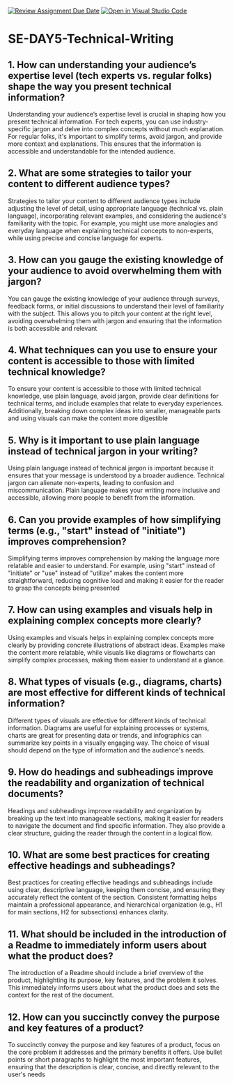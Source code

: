[![Review Assignment Due Date](https://classroom.github.com/assets/deadline-readme-button-22041afd0340ce965d47ae6ef1cefeee28c7c493a6346c4f15d667ab976d596c.svg)](https://classroom.github.com/a/zsAR-pyY)
[![Open in Visual Studio Code](https://classroom.github.com/assets/open-in-vscode-2e0aaae1b6195c2367325f4f02e2d04e9abb55f0b24a779b69b11b9e10269abc.svg)](https://classroom.github.com/online_ide?assignment_repo_id=15668510&assignment_repo_type=AssignmentRepo)
# SE-DAY5-Technical-Writing
## 1. How can understanding your audience’s expertise level (tech experts vs. regular folks) shape the way you present technical information?
Understanding your audience’s expertise level is crucial in shaping how you present technical information. For tech experts, you can use industry-specific jargon and delve into complex concepts without much explanation. For regular folks, it's important to simplify terms, avoid jargon, and provide more context and explanations. This ensures that the information is accessible and understandable for the intended audience.

## 2. What are some strategies to tailor your content to different audience types?
Strategies to tailor your content to different audience types include adjusting the level of detail, using appropriate language (technical vs. plain language), incorporating relevant examples, and considering the audience's familiarity with the topic. For example, you might use more analogies and everyday language when explaining technical concepts to non-experts, while using precise and concise language for experts.

## 3. How can you gauge the existing knowledge of your audience to avoid overwhelming them with jargon?
You can gauge the existing knowledge of your audience through surveys, feedback forms, or initial discussions to understand their level of familiarity with the subject. This allows you to pitch your content at the right level, avoiding overwhelming them with jargon and ensuring that the information is both accessible and relevant

## 4. What techniques can you use to ensure your content is accessible to those with limited technical knowledge?
To ensure your content is accessible to those with limited technical knowledge, use plain language, avoid jargon, provide clear definitions for technical terms, and include examples that relate to everyday experiences. Additionally, breaking down complex ideas into smaller, manageable parts and using visuals can make the content more digestible

## 5. Why is it important to use plain language instead of technical jargon in your writing?
Using plain language instead of technical jargon is important because it ensures that your message is understood by a broader audience. Technical jargon can alienate non-experts, leading to confusion and miscommunication. Plain language makes your writing more inclusive and accessible, allowing more people to benefit from the information.

## 6. Can you provide examples of how simplifying terms (e.g., "start" instead of "initiate") improves comprehension?
Simplifying terms improves comprehension by making the language more relatable and easier to understand. For example, using "start" instead of "initiate" or "use" instead of "utilize" makes the content more straightforward, reducing cognitive load and making it easier for the reader to grasp the concepts being presented

## 7. How can using examples and visuals help in explaining complex concepts more clearly?
Using examples and visuals helps in explaining complex concepts more clearly by providing concrete illustrations of abstract ideas. Examples make the content more relatable, while visuals like diagrams or flowcharts can simplify complex processes, making them easier to understand at a glance.

## 8. What types of visuals (e.g., diagrams, charts) are most effective for different kinds of technical information?
Different types of visuals are effective for different kinds of technical information. Diagrams are useful for explaining processes or systems, charts are great for presenting data or trends, and infographics can summarize key points in a visually engaging way. The choice of visual should depend on the type of information and the audience's needs.

## 9. How do headings and subheadings improve the readability and organization of technical documents?
Headings and subheadings improve readability and organization by breaking up the text into manageable sections, making it easier for readers to navigate the document and find specific information. They also provide a clear structure, guiding the reader through the content in a logical flow.

## 10. What are some best practices for creating effective headings and subheadings?
Best practices for creating effective headings and subheadings include using clear, descriptive language, keeping them concise, and ensuring they accurately reflect the content of the section. Consistent formatting helps maintain a professional appearance, and hierarchical organization (e.g., H1 for main sections, H2 for subsections) enhances clarity.

## 11. What should be included in the introduction of a Readme to immediately inform users about what the product does?
The introduction of a Readme should include a brief overview of the product, highlighting its purpose, key features, and the problem it solves. This immediately informs users about what the product does and sets the context for the rest of the document.

## 12. How can you succinctly convey the purpose and key features of a product?
To succinctly convey the purpose and key features of a product, focus on the core problem it addresses and the primary benefits it offers. Use bullet points or short paragraphs to highlight the most important features, ensuring that the description is clear, concise, and directly relevant to the user's needs
